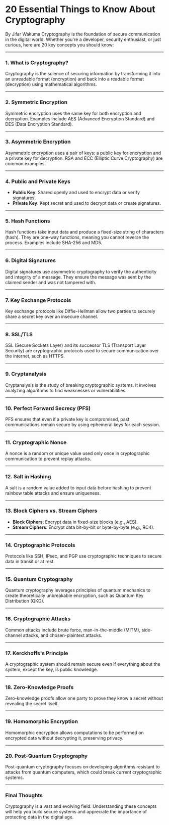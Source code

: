 

# **20 Essential Things to Know About Cryptography**
By Jifar Wakuma
Cryptography is the foundation of secure communication in the digital world. Whether you're a developer, security enthusiast, or just curious, here are 20 key concepts you should know:

---

### **1. What is Cryptography?**
Cryptography is the science of securing information by transforming it into an unreadable format (encryption) and back into a readable format (decryption) using mathematical algorithms.

---

### **2. Symmetric Encryption**
Symmetric encryption uses the same key for both encryption and decryption. Examples include AES (Advanced Encryption Standard) and DES (Data Encryption Standard).

---

### **3. Asymmetric Encryption**
Asymmetric encryption uses a pair of keys: a public key for encryption and a private key for decryption. RSA and ECC (Elliptic Curve Cryptography) are common examples.

---

### **4. Public and Private Keys**
- **Public Key**: Shared openly and used to encrypt data or verify signatures.
- **Private Key**: Kept secret and used to decrypt data or create signatures.

---

### **5. Hash Functions**
Hash functions take input data and produce a fixed-size string of characters (hash). They are one-way functions, meaning you cannot reverse the process. Examples include SHA-256 and MD5.

---

### **6. Digital Signatures**
Digital signatures use asymmetric cryptography to verify the authenticity and integrity of a message. They ensure the message was sent by the claimed sender and was not tampered with.

---

### **7. Key Exchange Protocols**
Key exchange protocols like Diffie-Hellman allow two parties to securely share a secret key over an insecure channel.

---

### **8. SSL/TLS**
SSL (Secure Sockets Layer) and its successor TLS (Transport Layer Security) are cryptographic protocols used to secure communication over the internet, such as HTTPS.

---

### **9. Cryptanalysis**
Cryptanalysis is the study of breaking cryptographic systems. It involves analyzing algorithms to find weaknesses or vulnerabilities.

---

### **10. Perfect Forward Secrecy (PFS)**
PFS ensures that even if a private key is compromised, past communications remain secure by using ephemeral keys for each session.

---

### **11. Cryptographic Nonce**
A nonce is a random or unique value used only once in cryptographic communication to prevent replay attacks.

---

### **12. Salt in Hashing**
A salt is a random value added to input data before hashing to prevent rainbow table attacks and ensure uniqueness.

---

### **13. Block Ciphers vs. Stream Ciphers**
- **Block Ciphers**: Encrypt data in fixed-size blocks (e.g., AES).
- **Stream Ciphers**: Encrypt data bit-by-bit or byte-by-byte (e.g., RC4).

---

### **14. Cryptographic Protocols**
Protocols like SSH, IPsec, and PGP use cryptographic techniques to secure data in transit or at rest.

---

### **15. Quantum Cryptography**
Quantum cryptography leverages principles of quantum mechanics to create theoretically unbreakable encryption, such as Quantum Key Distribution (QKD).

---

### **16. Cryptographic Attacks**
Common attacks include brute force, man-in-the-middle (MITM), side-channel attacks, and chosen-plaintext attacks.

---

### **17. Kerckhoffs's Principle**
A cryptographic system should remain secure even if everything about the system, except the key, is public knowledge.

---

### **18. Zero-Knowledge Proofs**
Zero-knowledge proofs allow one party to prove they know a secret without revealing the secret itself.

---

### **19. Homomorphic Encryption**
Homomorphic encryption allows computations to be performed on encrypted data without decrypting it, preserving privacy.

---

### **20. Post-Quantum Cryptography**
Post-quantum cryptography focuses on developing algorithms resistant to attacks from quantum computers, which could break current cryptographic systems.

---

### **Final Thoughts**
Cryptography is a vast and evolving field. Understanding these concepts will help you build secure systems and appreciate the importance of protecting data in the digital age.


